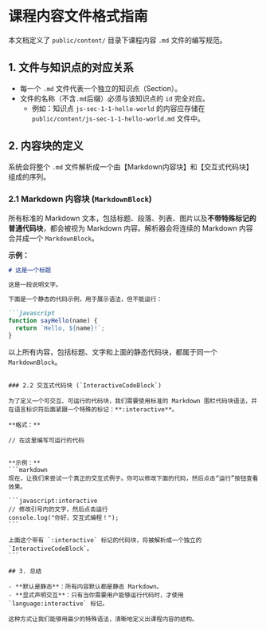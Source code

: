 # 课程内容文件格式指南

本文档定义了 `public/content/` 目录下课程内容 `.md` 文件的编写规范。

## 1. 文件与知识点的对应关系

- 每一个 `.md` 文件代表一个独立的知识点（Section）。
- 文件的名称（不含`.md`后缀）必须与该知识点的 `id` 完全对应。
  - 例如：知识点 `js-sec-1-1-hello-world` 的内容应存储在 `public/content/js-sec-1-1-hello-world.md` 文件中。

## 2. 内容块的定义

系统会将整个 `.md` 文件解析成一个由【Markdown内容块】和【交互式代码块】组成的序列。

### 2.1 Markdown 内容块 (`MarkdownBlock`)

所有标准的 Markdown 文本，包括标题、段落、列表、图片以及**不带特殊标记的普通代码块**，都会被视为 Markdown 内容。解析器会将连续的 Markdown 内容合并成一个 `MarkdownBlock`。

**示例：**
```markdown
# 这是一个标题

这是一段说明文字。

下面是一个静态的代码示例，用于展示语法，但不能运行：

```javascript
function sayHello(name) {
  return `Hello, ${name}!`;
}
```

以上所有内容，包括标题、文字和上面的静态代码块，都属于同一个 `MarkdownBlock`。
```

### 2.2 交互式代码块 (`InteractiveCodeBlock`)

为了定义一个可交互、可运行的代码块，我们需要使用标准的 Markdown 围栏代码块语法，并在语言标识符后面紧跟一个特殊的标记：**:interactive**。

**格式：**
````
```javascript:interactive
// 在这里编写可运行的代码
```
````

**示例：**
```markdown
现在，让我们来尝试一个真正的交互式例子。你可以修改下面的代码，然后点击“运行”按钮查看效果。

```javascript:interactive
// 修改引号内的文字，然后点击运行
console.log("你好，交互式编程！");
```

上面这个带有 `:interactive` 标记的代码块，将被解析成一个独立的 `InteractiveCodeBlock`。
```

## 3. 总结

- **默认是静态**：所有内容默认都是静态 Markdown。
- **显式声明交互**：只有当你需要用户能够运行代码时，才使用 `language:interactive` 标记。

这种方式让我们能够用最少的特殊语法，清晰地定义出课程内容的结构。